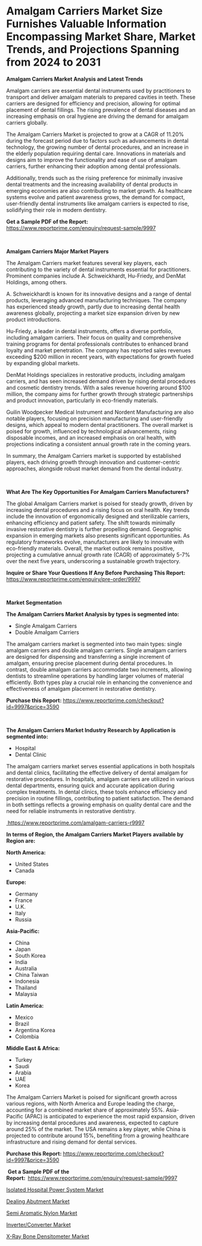 <p><h1>Amalgam Carriers Market Size Furnishes Valuable Information Encompassing Market Share, Market Trends, and Projections Spanning from 2024 to 2031</h1></p><p><strong>Amalgam Carriers Market Analysis and Latest Trends</strong></p>
<p><p>Amalgam carriers are essential dental instruments used by practitioners to transport and deliver amalgam materials to prepared cavities in teeth. These carriers are designed for efficiency and precision, allowing for optimal placement of dental fillings. The rising prevalence of dental diseases and an increasing emphasis on oral hygiene are driving the demand for amalgam carriers globally.</p><p>The Amalgam Carriers Market is projected to grow at a CAGR of 11.20% during the forecast period due to factors such as advancements in dental technology, the growing number of dental procedures, and an increase in the elderly population requiring dental care. Innovations in materials and designs aim to improve the functionality and ease of use of amalgam carriers, further enhancing their adoption among dental professionals.</p><p>Additionally, trends such as the rising preference for minimally invasive dental treatments and the increasing availability of dental products in emerging economies are also contributing to market growth. As healthcare systems evolve and patient awareness grows, the demand for compact, user-friendly dental instruments like amalgam carriers is expected to rise, solidifying their role in modern dentistry.</p></p>
<p><strong>Get a Sample PDF of the Report:&nbsp;</strong> <a href="https://www.reportprime.com/enquiry/request-sample/9997">https://www.reportprime.com/enquiry/request-sample/9997</a></p>
<p>&nbsp;</p>
<p><strong>Amalgam Carriers Major Market Players</strong></p>
<p><p>The Amalgam Carriers market features several key players, each contributing to the variety of dental instruments essential for practitioners. Prominent companies include A. Schweickhardt, Hu-Friedy, and DenMat Holdings, among others.</p><p>A. Schweickhardt is known for its innovative designs and a range of dental products, leveraging advanced manufacturing techniques. The company has experienced steady growth, partly due to increasing dental health awareness globally, projecting a market size expansion driven by new product introductions.</p><p>Hu-Friedy, a leader in dental instruments, offers a diverse portfolio, including amalgam carriers. Their focus on quality and comprehensive training programs for dental professionals contributes to enhanced brand loyalty and market penetration. The company has reported sales revenues exceeding $200 million in recent years, with expectations for growth fueled by expanding global markets.</p><p>DenMat Holdings specializes in restorative products, including amalgam carriers, and has seen increased demand driven by rising dental procedures and cosmetic dentistry trends. With a sales revenue hovering around $100 million, the company aims for further growth through strategic partnerships and product innovation, particularly in eco-friendly materials.</p><p>Guilin Woodpecker Medical Instrument and Nordent Manufacturing are also notable players, focusing on precision manufacturing and user-friendly designs, which appeal to modern dental practitioners. The overall market is poised for growth, influenced by technological advancements, rising disposable incomes, and an increased emphasis on oral health, with projections indicating a consistent annual growth rate in the coming years.</p><p>In summary, the Amalgam Carriers market is supported by established players, each driving growth through innovation and customer-centric approaches, alongside robust market demand from the dental industry.</p></p>
<p>&nbsp;</p>
<p><strong>What Are The Key Opportunities For Amalgam Carriers Manufacturers?</strong></p>
<p><p>The global Amalgam Carriers market is poised for steady growth, driven by increasing dental procedures and a rising focus on oral health. Key trends include the innovation of ergonomically designed and sterilizable carriers, enhancing efficiency and patient safety. The shift towards minimally invasive restorative dentistry is further propelling demand. Geographic expansion in emerging markets also presents significant opportunities. As regulatory frameworks evolve, manufacturers are likely to innovate with eco-friendly materials. Overall, the market outlook remains positive, projecting a cumulative annual growth rate (CAGR) of approximately 5-7% over the next five years, underscoring a sustainable growth trajectory.</p></p>
<p><strong>Inquire or Share Your Questions If Any Before Purchasing This Report:</strong> <a href="https://www.reportprime.com/enquiry/pre-order/9997">https://www.reportprime.com/enquiry/pre-order/9997</a></p>
<p>&nbsp;</p>
<p><strong>Market Segmentation</strong></p>
<p><strong>The Amalgam Carriers Market Analysis by types is segmented into:</strong></p>
<p><ul><li>Single Amalgam Carriers</li><li>Double Amalgam Carriers</li></ul></p>
<p><p>The amalgam carriers market is segmented into two main types: single amalgam carriers and double amalgam carriers. Single amalgam carriers are designed for dispensing and transferring a single increment of amalgam, ensuring precise placement during dental procedures. In contrast, double amalgam carriers accommodate two increments, allowing dentists to streamline operations by handling larger volumes of material efficiently. Both types play a crucial role in enhancing the convenience and effectiveness of amalgam placement in restorative dentistry.</p></p>
<p><strong>Purchase this Report:&nbsp;</strong><a href="https://www.reportprime.com/checkout?id=9997&price=3590">https://www.reportprime.com/checkout?id=9997&price=3590</a></p>
<p>&nbsp;</p>
<p><strong>The Amalgam Carriers Market Industry Research by Application is segmented into:</strong></p>
<p><ul><li>Hospital</li><li>Dental Clinic</li></ul></p>
<p><p>The amalgam carriers market serves essential applications in both hospitals and dental clinics, facilitating the effective delivery of dental amalgam for restorative procedures. In hospitals, amalgam carriers are utilized in various dental departments, ensuring quick and accurate application during complex treatments. In dental clinics, these tools enhance efficiency and precision in routine fillings, contributing to patient satisfaction. The demand in both settings reflects a growing emphasis on quality dental care and the need for reliable instruments in restorative dentistry.</p></p>
<p><a href="https://www.reportprime.com/amalgam-carriers-r9997">&nbsp;https://www.reportprime.com/amalgam-carriers-r9997</a></p>
<p><strong>In terms of Region, the Amalgam Carriers Market Players available by Region are:</strong></p>
<p>
    <p> <strong> North America: </strong>
        <ul>
            <li>United States</li>
            <li>Canada</li>
        </ul>
        </p> 
    <p> <strong> Europe: </strong>
        <ul>
            <li>Germany</li>
            <li>France</li>
            <li>U.K.</li>
            <li>Italy</li>
            <li>Russia</li>
        </ul>
        </p> 
    <p> <strong> Asia-Pacific: </strong>
        <ul>
            <li>China</li>
            <li>Japan</li>
            <li>South Korea</li>
            <li>India</li>
            <li>Australia</li>
            <li>China Taiwan</li>
            <li>Indonesia</li>
            <li>Thailand</li>
            <li>Malaysia</li>
        </ul>
        </p> 
    <p> <strong> Latin America: </strong>
        <ul>
            <li>Mexico</li>
            <li>Brazil</li>
            <li>Argentina Korea</li>
            <li>Colombia</li>
        </ul>
        </p> 
    <p> <strong> Middle East & Africa: </strong>
        <ul>
            <li>Turkey</li>
            <li>Saudi</li>
            <li>Arabia</li>
            <li>UAE</li>
            <li>Korea</li>
        </ul>
    </p>
    </p>
<p><p>The Amalgam Carriers Market is poised for significant growth across various regions, with North America and Europe leading the charge, accounting for a combined market share of approximately 55%. Asia-Pacific (APAC) is anticipated to experience the most rapid expansion, driven by increasing dental procedures and awareness, expected to capture around 25% of the market. The USA remains a key player, while China is projected to contribute around 15%, benefiting from a growing healthcare infrastructure and rising demand for dental services.</p></p>
<p><strong>Purchase this Report: </strong><a href="https://www.reportprime.com/checkout?id=9997&price=3590">https://www.reportprime.com/checkout?id=9997&price=3590</a></p>
<p>&nbsp;<strong>Get a Sample PDF of the Report:&nbsp;&nbsp;</strong><a href="https://www.reportprime.com/enquiry/request-sample/9997">https://www.reportprime.com/enquiry/request-sample/9997</a></p>
<p><strong></strong></p>
<p><p><a href="https://issuu.com/reportprime-2/docs/isolated-hospital-power-system-mark_bee5f232aed434">Isolated Hospital Power System Market</a></p><p><a href="https://github.com/mabutironaldo/Market-Research-Report-List-6/blob/main/dealing-abutment-market.md">Dealing Abutment Market</a></p><p><a href="https://issuu.com/reportprime-2/docs/semi-aromatic-nylon-market-size-203_8c21e8b0bdba1e">Semi Aromatic Nylon Market</a></p><p><a href="https://medium.com/@stewart.churchill9078/the-inverter-converter-industry-analysis-report-offers-a-comprehensive-and-current-examination-of-ef2ea6147400">Inverter/Converter Market</a></p><p><a href="https://medium.com/@stewart.churchill9078/the-x-ray-bone-densitometer-market-has-experienced-impressive-growth-in-recent-years-expanding-8fee56d7b7f9?postPublishedType=initial">X-Ray Bone Densitometer Market</a></p></p>